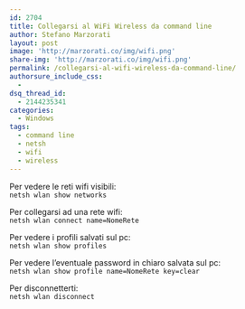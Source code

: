 ```yaml
---
id: 2704
title: Collegarsi al WiFi Wireless da command line
author: Stefano Marzorati
layout: post
image: 'http://marzorati.co/img/wifi.png'
share-img: 'http://marzorati.co/img/wifi.png'
permalink: /collegarsi-al-wifi-wireless-da-command-line/
authorsure_include_css:
  - 
dsq_thread_id:
  - 2144235341
categories:
  - Windows
tags:
  - command line
  - netsh
  - wifi
  - wireless
---
```

Per vedere le reti wifi visibili:  
`netsh wlan show networks`

Per collegarsi ad una rete wifi:  
`netsh wlan connect name=NomeRete `

Per vedere i profili salvati sul pc:  
`netsh wlan show profiles`

Per vedere l&#8217;eventuale password in chiaro salvata sul pc:  
`netsh wlan show profile name=NomeRete key=clear`

Per disconnetterti:  
`netsh wlan disconnect`